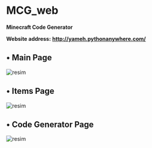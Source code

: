 # MCG_web
__Minecraft Code Generator__

__Website address:__ __http://yameh.pythonanywhere.com/__

• Main Page
---------------------

![resim](https://user-images.githubusercontent.com/64416591/157633083-2abe6de1-7bf2-46c3-bdc7-4c6be8b0cfc7.png)

• Items Page
---------------------

![resim](https://user-images.githubusercontent.com/64416591/157633375-69584331-6845-4cfc-9d99-0d812b6a4cce.png)

• Code Generator Page
---------------------

![resim](https://user-images.githubusercontent.com/64416591/157632861-21bd2b90-b79a-48f0-a284-91386a99cd3f.png)
